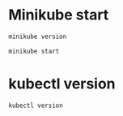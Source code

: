 # Minikube start

```bash
minikube version
```

```bash
minikube start
```

# kubectl version

```
kubectl version
```

